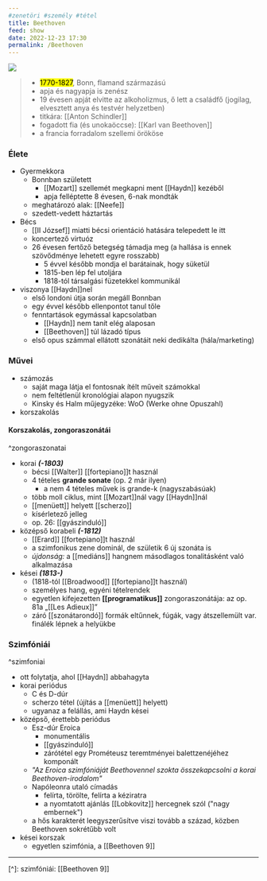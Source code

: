 ```yaml
---
#zenetöri #személy #tétel
title: Beethoven
feed: show
date: 2022-12-23 17:30
permalink: /Beethoven
---
```

![](https://www.kennedy-center.org/globalassets/education/resources-for-educators/classroom-resources/artsedge/collection/collection-beethoven-169.jpg)
> - <mark>1770-1827</mark>, Bonn, flamand származású
> - apja és nagyapja is zenész
> - 19 évesen apját elvitte az alkoholizmus, ő lett a családfő (jogilag, elvesztett anya és testvér helyzetben)
> - titkára: [[Anton Schindler]]
> - fogadott fia (és unokaöccse): [[Karl van Beethoven]]
> - a francia forradalom szellemi örököse

### Élete
- Gyermekkora
	- Bonnban született
		- [[Mozart]] szellemét megkapni ment [[Haydn]] kezéből
		- apja felléptette 8 évesen, 6-nak mondták
	- meghatározó alak: [[Neefe]]
	- szedett-vedett háztartás
- Bécs
	- [[II József]] miatti bécsi orientáció hatására telepedett le itt
	- koncertező virtuóz
	- 26 évesen fertőző betegség támadja meg (a hallása is ennek szövődménye lehetett egyre rosszabb)
		- 5 évvel később mondja el barátainak, hogy süketül
		- 1815-ben lép fel utoljára
		- 1818-tól társalgási füzetekkel kommunikál
- viszonya [[Haydn]]nel
	- első londoni útja során megáll Bonnban
	- egy évvel később ellenpontot tanul tőle
	- fenntartások egymással kapcsolatban
		- [[Haydn]] nem tanít elég alaposan
		- [[Beethoven]] túl lázadó típus
	- első opus számmal ellátott szonátáit neki dedikálta (hála/marketing)

### Művei
- számozás
	- saját maga látja el fontosnak ítélt műveit számokkal
	- nem feltétlenül kronológiai alapon nyugszik
	- Kinsky és Halm műjegyzéke: WoO (Werke ohne Opuszahl)
- korszakolás

#### Korszakolás, zongoraszonátái
^zongoraszonatai
- korai ***(-1803)***
	- bécsi [[Walter]] [[fortepiano]]t használ
	- 4 tételes **grande sonate** (op. 2 már ilyen)
		- a nem 4 tételes művek is grande-k (nagyszabásúak)
	- több moll ciklus, mint [[Mozart]]nál vagy [[Haydn]]nál
	- [[menüett]] helyett [[scherzo]]
	- kísérletező jelleg
	- op. 26: [[gyászinduló]]
- középső korabeli ***(-1812)***
	- [[Erard]] [[fortepiano]]t használ
	- a szimfonikus zene dominál, de születik 6 új szonáta is
	- *újdonság:* a [[mediáns]] hangnem másodlagos tonalitásként való alkalmazása
- kései ***(1813-)***
	- (1818-tól [[Broadwood]] [[fortepiano]]t használ)
	- személyes hang, egyéni tételrendek
	- egyetlen kifejezetten **[[programatikus]]** zongoraszonátája: az op. 81a „[[Les Adieux]]”
	- záró [[szonátarondó]] formák eltűnnek, fúgák, vagy átszellemült var. finálék lépnek a helyükbe

### Szimfóniái
^szimfoniai
- ott folytatja, ahol [[Haydn]] abbahagyta
- korai periódus
	- C és D-dúr
	- scherzo tétel (újítás a [[menüett]] helyett)
	- ugyanaz a felállás, ami Haydn kései
- középső, érettebb periódus
	- Esz-dúr Eroica
		- monumentális
		- [[gyászinduló]]
		- zárótétel egy Prométeusz teremtményei balettzenéjéhez komponált
	- *"Az Eroica szimfóniáját Beethovennel szokta összekapcsolni a korai Beethoven-irodalom"*
	- Napóleonra utaló címadás
		- felírta, törölte, felírta a kéziratra
		- a nyomtatott ajánlás [[Lobkovitz]] hercegnek szól ("nagy embernek")
	- a hős karakterét leegyszerűsítve viszi tovább a század, közben Beethoven sokrétűbb volt
- kései korszak
	- egyetlen szimfónia, a [[Beethoven 9]]

-----
[^]: szimfóniái: [[Beethoven 9]]

